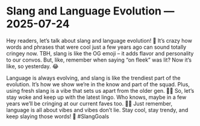 # Slang and Language Evolution — 2025-07-24

Hey readers, let’s talk about slang and language evolution! 🤯 It’s crazy how words and phrases that were cool just a few years ago can sound totally cringey now. TBH, slang is like the OG emoji – it adds flavor and personality to our convos. But, like, remember when saying “on fleek” was lit? Now it’s like, so yesterday. 😂 

Language is always evolving, and slang is like the trendiest part of the evolution. It’s how we show we’re in the know and part of the squad. Plus, using fresh slang is a vibe that sets us apart from the older gen. 👵👴 So, let’s stay woke and keep up with the latest lingo. Who knows, maybe in a few years we’ll be cringing at our current faves too. 🤷‍♀️ Just remember, language is all about vibes and vibes don’t lie. Stay cool, stay trendy, and keep slaying those words! 💅 #SlangGoals